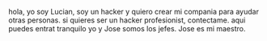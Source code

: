 hola, yo soy Lucian, soy un hacker y quiero crear mi compania para ayudar otras personas.
si quieres ser un hacker profesionist, contectame.
aqui puedes entrat tranquilo
yo y Jose somos los jefes.
Jose es mi maestro.
